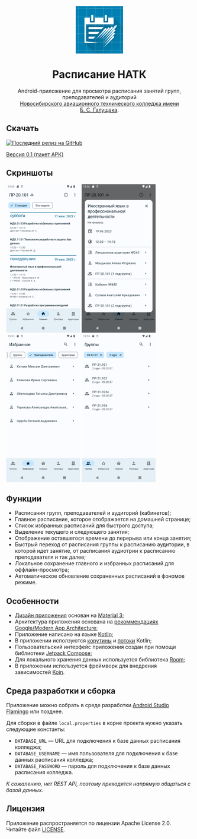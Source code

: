 <div align="center">
  <img src="./app/src/main/ic_launcher-playstore.png" width="128" height="128" style="display: block; margin: 0 auto"/>
  <h1>Расписание НАТК</h1>
  <p>Android-приложение для просмотра расписания занятий групп, преподавателей и аудиторий<br/><a href="https://natk.ru/">Новосибирского авиационного технического колледжа имени Б. С. Галущака</a>.</p>
</div>



## Скачать
[![Последний релиз на GitHub](https://img.shields.io/github/v/release/aelsi2/NatkSchedule?include_prereleases&logo=github&style=for-the-badge)](https://github.com/aelsi2/NatkSchedule/releases/latest)

[Версия 0.1 (пакет APK)](https://github.com/aelsi2/NatkSchedule/releases/download/0.1/natk_schedule.apk)

## Скриншоты
<div>
  <img src="./screenshots/home.png" alt="Домашняя страница" Width=200/>
  <img src="./screenshots/lecture_details.png" alt="Информация о занятии" Width=200/>
  <img src="./screenshots/favorite_teacher_schedules.png" alt="Избранные расписания" Width=200/>
  <img src="./screenshots/group_list.png" alt="Список расписаний групп" Width=200/>
</div>

## Функции
- Расписания групп, преподавателей и аудиторий (кабинетов);
- Главное расписание, которое отображается на домашней странице;
- Список избранных расписаний для быстрого доступа;
- Выделение текущего и следующего занятия;
- Отображение оставшегося времени до перерыва или конца занятия;
- Быстрый переход от расписания группы к расписанию аудитории, в которой идет занятие, от расписания аудиотрии к расписанию преподавателя и так далее;
- Локальное сохранение главного и избранных расписаний для оффлайн-просмотра;
- Автоматическое обновление сохраненных расписаний в фономов режиме.

## Особенности
- [Дизайн приложения](https://www.figma.com/file/n10dERdJYx375pg5hX9Wga/Schedule?type=design&node-id=0%3A1&t=aeca6OfxvEfVdKKW-1) основан на [Material 3](https://m3.material.io/);
- Архитектура приложения основана на [рекоммендациях Google/Modern App Architecture](https://developer.android.com/topic/architecture#modern-app-architecture);
- Приложение написано на языке [Kotlin](https://kotlinlang.org/);
- В приложении исползуются [корутины](https://kotlinlang.org/docs/coroutines-overview.html) и [потоки](https://kotlinlang.org/docs/flow.html) Kotlin;
- Пользовательский интерфейс приложения создан при помощи библиотеки [Jetpack Compose](https://developer.android.com/jetpack/compose);
- Для локального хранения данных используется библиотека [Room](https://developer.android.com/training/data-storage/room/);
- В приложении используется фреймворк для внедрения зависимостей [Koin](https://insert-koin.io/).

## Среда разработки и сборка
Приложение можно собрать в среде разработки [Android Studio Flamingo](https://developer.android.com/studio/releases/) или позднее.

Для сборки в файле `local.properties` в корне проекта нужно указать следующие константы:
- `DATABASE_URL` — URL для подключения к базе данных расписания колледжа;
- `DATABASE_USERNAME` — имя пользователя для подключения к базе данных расписания колледжа;
- `DATABASE_PASSWORD` — пароль для подключения к базе данных расписания колледжа.

*К сожалению, нет REST API, поэтому приходится напрямую общаться с базой данных.*

## Лицензия
Приложение распространяется по лицензии Apache License 2.0. Читайте файл [LICENSE](./LICENSE).
